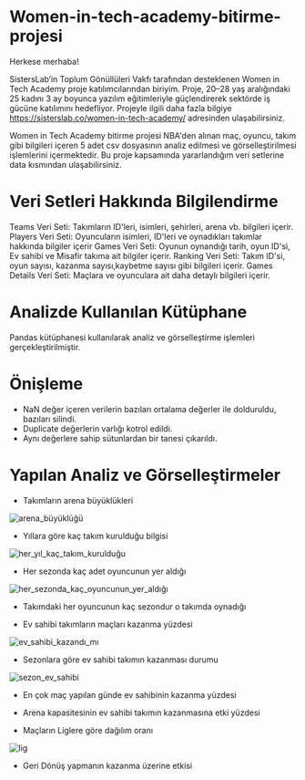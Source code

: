 # Women-in-tech-academy-bitirme-projesi

Herkese merhaba!

SistersLab’in Toplum Gönüllüleri Vakfı tarafından desteklenen Women in Tech Academy proje katılımcılarından biriyim. Proje, 20–28 yaş aralığındaki 25 kadını 3 ay boyunca yazılım eğitimleriyle güçlendirerek sektörde iş gücüne katılımını hedefliyor. Projeyle ilgili daha fazla bilgiye https://sisterslab.co/women-in-tech-academy/ adresinden ulaşabilirsiniz.

Women in Tech Academy bitirme projesi NBA'den alınan maç, oyuncu, takım gibi bilgileri içeren 5 adet csv dosyasının analiz edilmesi ve görselleştirilmesi işlemlerini içermektedir. Bu proje kapsamında yararlandığım veri setlerine data kısmından ulaşabilirsiniz.

# Veri Setleri Hakkında Bilgilendirme
Teams Veri Seti: Takımların ID'leri, isimleri, şehirleri, arena vb. bilgileri içerir.
Players Veri Seti: Oyuncuların isimleri, ID'leri ve oynadıkları takımlar hakkında bilgiler içerir
Games Veri Seti: Oyunun oynandığı tarih, oyun ID'si, Ev sahibi ve Misafir takıma ait bilgiler içerir.
Ranking Veri Seti: Takım ID'si, oyun sayısı, kazanma sayısı,kaybetme sayısı gibi bilgileri içerir.
Games Details Veri Seti: Maçlara ve oyunculara ait daha detaylı bilgileri içerir.

# Analizde Kullanılan Kütüphane 
Pandas kütüphanesi kullanılarak analiz ve görselleştirme işlemleri gerçekleştirilmiştir.

# Önişleme
- NaN değer içeren verilerin bazıları ortalama değerler ile dolduruldu, bazıları silindi.
- Duplicate değerlerin varlığı kotrol edildi.
- Aynı değerlere sahip sütunlardan bir tanesi çıkarıldı.

# Yapılan Analiz ve Görselleştirmeler

- Takımların arena büyüklükleri 

![arena_büyüklüğü](https://user-images.githubusercontent.com/44268599/182625200-05ae0e0e-cd34-47cf-8cbe-9ccddd858bab.png)

- Yıllara göre kaç takım kurulduğu bilgisi 

![her_yıl_kaç_takım_kurulduğu](https://user-images.githubusercontent.com/44268599/182625398-c8722ccf-dacc-4b0f-9199-44fae6e49053.png)

- Her sezonda kaç adet oyuncunun yer aldığı

![her_sezonda_kaç_oyuncunun_yer_aldığı](https://user-images.githubusercontent.com/44268599/182625726-af4d5d41-038d-4b1f-8416-b06c2f890ef3.png)

- Takımdaki her oyuncunun kaç sezondur o takımda oynadığı

- Ev sahibi takımların maçları kazanma yüzdesi

![ev_sahibi_kazandı_mı](https://user-images.githubusercontent.com/44268599/182626280-ff97161a-2b64-48b5-9f06-f25582c721b0.png)

- Sezonlara göre ev sahibi takımın kazanması durumu

![sezon_ev_sahibi](https://user-images.githubusercontent.com/44268599/182626571-3160b112-e832-474f-b81e-06c2a5cc6910.png)

- En çok maç yapılan günde ev sahibinin kazanma yüzdesi

- Arena kapasitesinin ev sahibi takımın kazanmasına etki yüzdesi

- Maçların Liglere göre dağılım oranı

![lig](https://user-images.githubusercontent.com/44268599/182627158-502450f6-ef0d-43d2-a402-6f9c42e29588.png)

- Geri Dönüş yapmanın kazanma üzerine etkisi

